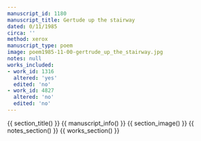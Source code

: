 ```yaml
---
manuscript_id: 1180
manuscript_title: Gertude up the stairway
dated: 0/11/1985
circa: ''
method: xerox
manuscript_type: poem
image: poem1985-11-00-gertrude_up_the_stairway.jpg
notes: null
works_included:
- work_id: 1316
  altered: 'yes'
  edited: 'no'
- work_id: 4827
  altered: 'no'
  edited: 'no'
---
```


{{ section_title() }}
{{ manuscript_info() }}
{{ section_image() }}
{{ notes_section() }}
{{ works_section() }}
